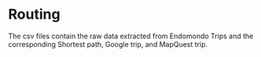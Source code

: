 # Routing
The csv files contain the raw data extracted from Endomondo Trips and the corresponding Shortest path, Google trip, and MapQuest trip.
